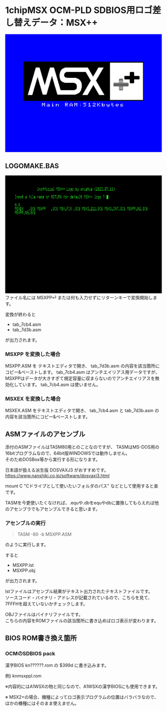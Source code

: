 # 1chipMSX OCM-PLD SDBIOS用ロゴ差し替えデータ：MSX++

![](../image/MSXplusplus_ocm.png)

## LOGOMAKE.BAS
![](../image/logomake_bas.png)
ファイル名には MSXPP⏎ または何も入力せずにリターンキーで変換開始します。

変換が終わると
- tab_7cb4.asm
- tab_7d3b.asm

が出力されます。

### MSXPP を変換した場合
MSXPP.ASM を テキストエディタで開き、
tab_7d3b.asm の内容を該当箇所にコピー&ペーストします。
tab_7cb4.asm はアンチエイリアス用データですが、MSXPPはデータが大きすぎて規定容量に収まらないのでアンチエイリアスを無効化しています。
tab_7cb4.asm は使いません。

### MSXEX を変換した場合
MSXEX.ASM をテキストエディタで開き、
tab_7cb4.asm と tab_7d3b.asm の内容を該当箇所にコピー&ペーストします。

## ASMファイルのアセンブル
  添付のASMファイルはTASM80用とのことなのですが、
TASMはMS-DOS用の16bitプログラムなので、64bit版WINDOWSでは動作しません。  
そのためDOSBox等から実行する形になります。

日本語が扱える派生版 DOSVAXJ3 がおすすめです。  
https://www.nanshiki.co.jp/software/dosvaxj3.html

mount C "Cドライブとして使いたいフォルダのパス"
などとして使用すると楽です。

TASMを今更使いたくなければ、.equや.dbをequやdbに置換してもらえれば他のアセンブラでもアセンブルできると思います。

### アセンブルの実行
> TASM -80 -b MSXPP.ASM

のように実行します。

すると
- MSXPP.lst
- MSXPP.obj

が出力されます。

lstファイルはアセンブル結果がテキスト出力されたテキストファイルです。  
ソースコード・バイナリ・アドレスが記載されているので、こちらを見て、7FFFHを超えていないかチェックします。

OBJファイルはバイナリファイルです。  
こちらの内容をROMファイルの該当箇所に書き込めばロゴ表示が変わります。

## BIOS ROM書き換え箇所

### OCMのSDBIOS pack

漢字BIOS kn??????.rom の $399d に書き込みます。

例) knmsxppl.rom

※内容的にはA1WSXの物と同じなので、A1WSXの漢字BIOSにも使用できます。

※ MSX2+の場合、機種によってロゴ表示プログラムの位置はバラバラなので、ほかの機種にはそのまま使えません。

